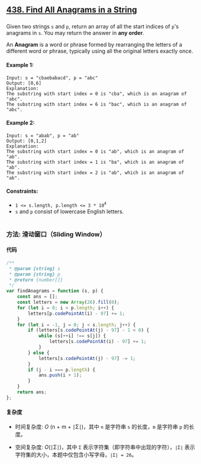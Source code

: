 ## [438. Find All Anagrams in a String](https://leetcode.com/problems/find-all-anagrams-in-a-string/)

###

Given two strings `s` and `p`, return an array of all the start indices of `p`'s anagrams in `s`. You may return the answer in **any order**.

An **Anagram** is a word or phrase formed by rearranging the letters of a different word or phrase, typically using all the original letters exactly once.

#### Example 1:

```
Input: s = "cbaebabacd", p = "abc"
Output: [0,6]
Explanation:
The substring with start index = 0 is "cba", which is an anagram of "abc".
The substring with start index = 6 is "bac", which is an anagram of "abc".
```

#### Example 2:

```
Input: s = "abab", p = "ab"
Output: [0,1,2]
Explanation:
The substring with start index = 0 is "ab", which is an anagram of "ab".
The substring with start index = 1 is "ba", which is an anagram of "ab".
The substring with start index = 2 is "ab", which is an anagram of "ab".
```

#### Constraints:

-   `1 <= s.length, p.length <= 3 * 10`<sup>`4`</sup>
-   `s` and `p` consist of lowercase English letters.

#

### 方法: 滑动窗口（Sliding Window）

#### 代码

```javascript
/**
 * @param {string} s
 * @param {string} p
 * @return {number[]}
 */
var findAnagrams = function (s, p) {
    const ans = [];
    const letters = new Array(26).fill(0);
    for (let i = 0; i < p.length; i++) {
        letters[p.codePointAt(i) - 97] += 1;
    }
    for (let i = -1, j = 0; j < s.length; j++) {
        if (letters[s.codePointAt(j) - 97] - 1 < 0) {
            while (s[++i] !== s[j]) {
                letters[s.codePointAt(i) - 97] += 1;
            }
        } else {
            letters[s.codePointAt(j) - 97] -= 1;
        }
        if (j - i === p.length) {
            ans.push(i + 1);
        }
    }
    return ans;
};
```

#### 复杂度

-   时间复杂度: _O_ (n + m + ∣Σ∣)，其中 `n` 是字符串 `s` 的长度，`m` 是字符串 `p` 的长度。

-   空间复杂度: _O_(∣Σ∣)，其中 `Σ` 表示字符集（即字符串中出现的字符），`∣Σ∣` 表示字符集的大小，本题中仅包含小写字母，`∣Σ∣ = 26`。
